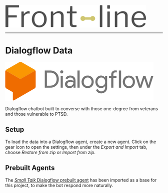 ![Frontline logo](readme-img/logo.png)

___

# Dialogflow Data

![Dialogflow logo](readme-img/dialogflow.png)

Dialogflow chatbot built to converse with those one-degree from veterans and those vulnerable to PTSD.

## Setup

To load the data into a Dialogflow agent, create a new agent. Click on the gear icon to open the settings, then under the _Export and Import_ tab, choose _Restore from zip_ or _Import from zip_.

## Prebuilt Agents

The [_Small Talk_ Dialogflow prebuilt agent](https://dialogflow.com/docs/agents/prebuilt-smalltalk) has been imported as a base for this project, to make the bot respond more naturally.